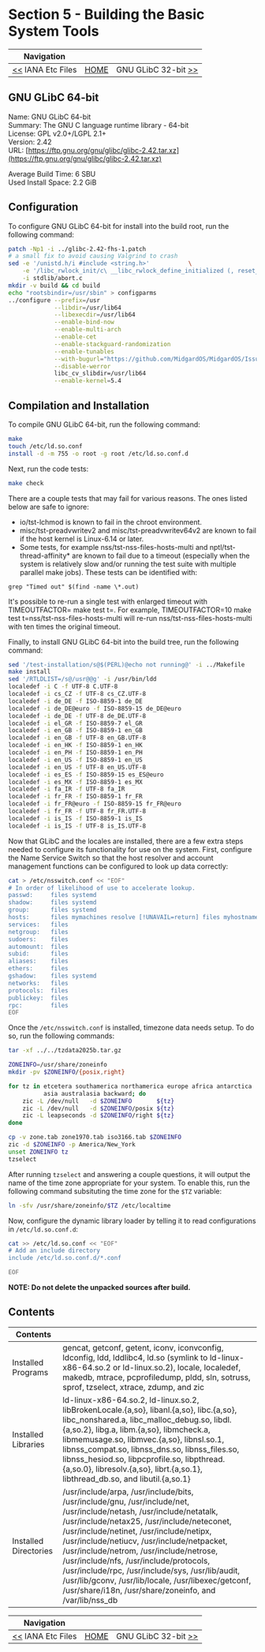 # Section 5 - Building the Basic System Tools

| Navigation |||
| --- | --- | ---: |
| [<<](./IanaEtcFiles.md) IANA Etc Files | [HOME](../README.md) | GNU GLibC 32-bit [>>](./GLibC32bit.md) |

## GNU GLibC 64-bit

Name: GNU GLibC 64-bit<br />
Summary: The GNU C language runtime library - 64-bit<br />
License: GPL v2.0+/LGPL 2.1+<br />
Version: 2.42<br />
URL: [https://ftp.gnu.org/gnu/glibc/glibc-2.42.tar.xz](https://ftp.gnu.org/gnu/glibc/glibc-2.42.tar.xz)<br />

Average Build Time: 6 SBU<br />
Used Install Space: 2.2 GiB<br />

## Configuration

To configure GNU GLibC 64-bit for install into the build root, run the following command:

```bash
patch -Np1 -i ../glibc-2.42-fhs-1.patch
# a small fix to avoid causing Valgrind to crash
sed -e '/unistd.h/i #include <string.h>'           \
    -e '/libc_rwlock_init/c\ __libc_rwlock_define_initialized (, reset_lock); memcpy (&lock, &reset_lock, sizeof (lock));' \
    -i stdlib/abort.c 
mkdir -v build && cd build
echo "rootsbindir=/usr/sbin" > configparms
../configure --prefix=/usr                                                  \
             --libdir=/usr/lib64                                            \
             --libexecdir=/usr/lib64                                        \
             --enable-bind-now                                              \
             --enable-multi-arch                                            \
             --enable-cet                                                   \
             --enable-stackguard-randomization                              \
             --enable-tunables                                              \
             --with-bugurl="https://github.com/MidgardOS/MidgardOS/Issues"  \
             --disable-werror                                               \
             libc_cv_slibdir=/usr/lib64                                     \
             --enable-kernel=5.4
```

## Compilation and Installation

To compile GNU GLibC 64-bit, run the following command:

```bash
make
touch /etc/ld.so.conf
install -d -m 755 -o root -g root /etc/ld.so.conf.d
```

Next, run the code tests:

```bash
make check
```

There are a couple tests that may fail for various reasons. The ones listed below are safe to ignore:
- io/tst-lchmod is known to fail in the chroot environment.
- misc/tst-preadvwritev2 and misc/tst-preadvwritev64v2 are known to fail if the host kernel is Linux-6.14 or later.
- Some tests, for example nss/tst-nss-files-hosts-multi and nptl/tst-thread-affinity* are known to fail due to a timeout (especially when the system is relatively slow and/or running the test suite with multiple parallel make jobs). These tests can be identified with:
```
grep "Timed out" $(find -name \*.out)
```
It's possible to re-run a single test with enlarged timeout with TIMEOUTFACTOR=<factor> make test t=<test name>. For example, TIMEOUTFACTOR=10 make test t=nss/tst-nss-files-hosts-multi will re-run nss/tst-nss-files-hosts-multi with ten times the original timeout.

Finally, to install GNU GLibC 64-bit into the build tree, run the following command:

```bash
sed '/test-installation/s@$(PERL)@echo not running@' -i ../Makefile
make install
sed '/RTLDLIST=/s@/usr@@g' -i /usr/bin/ldd
localedef -i C -f UTF-8 C.UTF-8
localedef -i cs_CZ -f UTF-8 cs_CZ.UTF-8
localedef -i de_DE -f ISO-8859-1 de_DE
localedef -i de_DE@euro -f ISO-8859-15 de_DE@euro
localedef -i de_DE -f UTF-8 de_DE.UTF-8
localedef -i el_GR -f ISO-8859-7 el_GR
localedef -i en_GB -f ISO-8859-1 en_GB
localedef -i en_GB -f UTF-8 en_GB.UTF-8
localedef -i en_HK -f ISO-8859-1 en_HK
localedef -i en_PH -f ISO-8859-1 en_PH
localedef -i en_US -f ISO-8859-1 en_US
localedef -i en_US -f UTF-8 en_US.UTF-8
localedef -i es_ES -f ISO-8859-15 es_ES@euro
localedef -i es_MX -f ISO-8859-1 es_MX
localedef -i fa_IR -f UTF-8 fa_IR
localedef -i fr_FR -f ISO-8859-1 fr_FR
localedef -i fr_FR@euro -f ISO-8859-15 fr_FR@euro
localedef -i fr_FR -f UTF-8 fr_FR.UTF-8
localedef -i is_IS -f ISO-8859-1 is_IS
localedef -i is_IS -f UTF-8 is_IS.UTF-8
```

Now that GLibC and the locales are installed, there are a few extra steps needed to configure its functionality for use on the system. First, configure the Name Service Switch so that the host resolver and account management functions can be configured to look up data correctly:

```bash
cat > /etc/nsswitch.conf << "EOF"
# In order of likelihood of use to accelerate lookup.
passwd:     files systemd
shadow:     files systemd
group:      files systemd
hosts:      files mymachines resolve [!UNAVAIL=return] files myhostname dns
services:   files
netgroup:   files
sudoers:    files
automount:  files
subid:      files
aliases:    files
ethers:     files
gshadow:    files systemd
networks:   files
protocols:  files
publickey:  files
rpc:        files
EOF
```

Once the `/etc/nsswitch.conf` is installed, timezone data needs setup. To do so, run the following commands:

```bash
tar -xf ../../tzdata2025b.tar.gz

ZONEINFO=/usr/share/zoneinfo
mkdir -pv $ZONEINFO/{posix,right}

for tz in etcetera southamerica northamerica europe africa antarctica  \
          asia australasia backward; do
    zic -L /dev/null   -d $ZONEINFO       ${tz}
    zic -L /dev/null   -d $ZONEINFO/posix ${tz}
    zic -L leapseconds -d $ZONEINFO/right ${tz}
done

cp -v zone.tab zone1970.tab iso3166.tab $ZONEINFO
zic -d $ZONEINFO -p America/New_York
unset ZONEINFO tz
tzselect
```

After running `tzselect` and answering a couple questions, it will output the name of the time zone appropriate for your system. To enable this, run the following command subsituting the time zone for the `$TZ` variable:

```bash
ln -sfv /usr/share/zoneinfo/$TZ /etc/localtime
```

Now, configure the dynamic library loader by telling it to read configurations in `/etc/ld.so.conf.d`:

```bash
cat >> /etc/ld.so.conf << "EOF"
# Add an include directory
include /etc/ld.so.conf.d/*.conf

EOF
```

**NOTE: Do not delete the unpacked sources after build.**

## Contents

| Contents | |
| --- | --- |
| Installed Programs | gencat, getconf, getent, iconv, iconvconfig, ldconfig, ldd, lddlibc4, ld.so (symlink to ld-linux-x86-64.so.2 or ld-linux.so.2), locale, localedef, makedb, mtrace, pcprofiledump, pldd, sln, sotruss, sprof, tzselect, xtrace, zdump, and zic |
| Installed Libraries | ld-linux-x86-64.so.2, ld-linux.so.2, libBrokenLocale.{a,so}, libanl.{a,so}, libc.{a,so}, libc_nonshared.a, libc_malloc_debug.so, libdl.{a,so.2}, libg.a, libm.{a,so}, libmcheck.a, libmemusage.so, libmvec.{a,so}, libnsl.so.1, libnss_compat.so, libnss_dns.so, libnss_files.so, libnss_hesiod.so, libpcprofile.so, libpthread.{a,so.0}, libresolv.{a,so}, librt.{a,so.1}, libthread_db.so, and libutil.{a,so.1} |
| Installed Directories | /usr/include/arpa, /usr/include/bits, /usr/include/gnu, /usr/include/net, /usr/include/netash, /usr/include/netatalk, /usr/include/netax25, /usr/include/neteconet, /usr/include/netinet, /usr/include/netipx, /usr/include/netiucv, /usr/include/netpacket, /usr/include/netrom, /usr/include/netrose, /usr/include/nfs, /usr/include/protocols, /usr/include/rpc, /usr/include/sys, /usr/lib/audit, /usr/lib/gconv, /usr/lib/locale, /usr/libexec/getconf, /usr/share/i18n, /usr/share/zoneinfo, and /var/lib/nss_db |

| Navigation |||
| --- | --- | ---: |
| [<<](./IanaEtcFiles.md) IANA Etc Files | [HOME](../README.md) | GNU GLibC 32-bit [>>](./GLibC32bit.md) |
